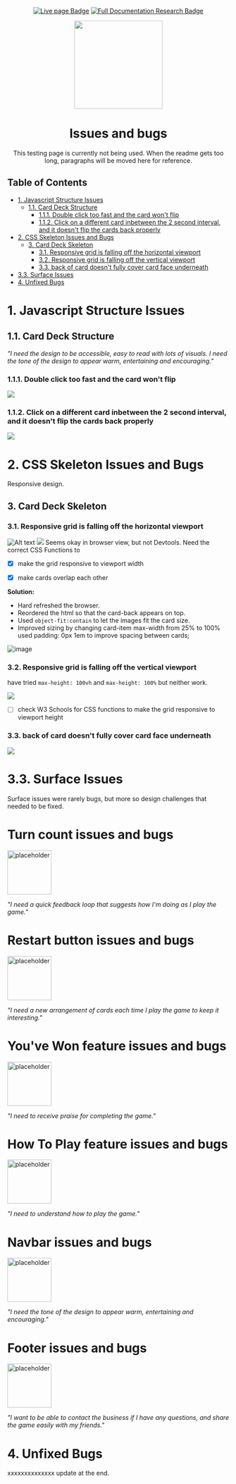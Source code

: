 <div align="center">

[<img alt="Live page Badge" src="https://img.shields.io/badge/live_page-purple?logo=googlechrome&logoColor=white">](https://lmcrean.github.io/Crocodile-Kingdom/) [<img alt="Full Documentation Research Badge" src="https://img.shields.io/badge/ReadMe-purple?logo=mdBook">](https://github.com/lmcrean/Crocodile-Kingdom/blob/main/README.md)

<img src="assets/media/documentation/issues-icon.svg" width=200>


# Issues and bugs<!-- omit in toc -->

This testing page is currently not being used. When the readme gets too long, paragraphs will be moved here for reference.

</div>

## Table of Contents <!-- omit in toc -->
- [1. Javascript Structure Issues](#1-javascript-structure-issues)
  - [1.1. Card Deck Structure](#11-card-deck-structure)
    - [1.1.1. Double click too fast and the card won't flip](#111-double-click-too-fast-and-the-card-wont-flip)
    - [1.1.2. Click on a different card inbetween the 2 second interval, and it doesn't flip the cards back properly](#112-click-on-a-different-card-inbetween-the-2-second-interval-and-it-doesnt-flip-the-cards-back-properly)
- [2. CSS Skeleton Issues and Bugs](#2-css-skeleton-issues-and-bugs)
  - [3. Card Deck Skeleton](#3-card-deck-skeleton)
    - [3.1. Responsive grid is falling off the horizontal viewport](#31-responsive-grid-is-falling-off-the-horizontal-viewport)
    - [3.2. Responsive grid is falling off the vertical viewport](#32-responsive-grid-is-falling-off-the-vertical-viewport)
    - [3.3. back of card doesn't fully cover card face underneath](#33-back-of-card-doesnt-fully-cover-card-face-underneath)
- [3.3.  Surface Issues](#33--surface-issues)
- [4. Unfixed Bugs](#4-unfixed-bugs)

# 1. Javascript Structure Issues

## 1.1. Card Deck Structure
<i>"I need the design to be accessible, easy to read with lots of visuals. I need the tone of the design to appear warm, entertaining and encouraging."</i>

### 1.1.1. Double click too fast and the card won't flip

<img src="assets/media/issues/Video08-12-23_222740.gif">

### 1.1.2. Click on a different card inbetween the 2 second interval, and it doesn't flip the cards back properly

<img src="assets/media/issues/Video08-12-23_222519.gif">


















# 2. CSS Skeleton Issues and Bugs
Responsive design.

## 3. Card Deck Skeleton

### 3.1. Responsive grid is falling off the horizontal viewport 
![Alt text](assets/media/issues/image.png)
![](assets/media/issues/2023-08-12-15-40-14.png)
Seems okay in browser view, but not Devtools. Need the correct CSS Functions to

- [x] make the grid responsive to viewport width
- [x] make cards overlap each other


**Solution:**
- Hard refreshed the browser.
- Reordered the html so that the card-back appears on top.
- Used ```object-fit:contain``` to let the images fit the card size.
- Improved sizing by changing card-item max-width from 25% to 100%
used padding: 0px 1em to improve spacing between cards;


![image](https://github.com/lmcrean/Crocodile-Kingdom/assets/133490867/7a1a18e2-5314-4999-9704-49ffdfaf854f)

### 3.2. Responsive grid is falling off the vertical viewport
have tried ```max-height: 100vh``` and ```max-height: 100%``` but neither work.

![](assets/media/issues/2023-08-12-17-27-46.png)

- [ ] check W3 Schools for CSS functions to make the grid responsive to viewport height

### 3.3. back of card doesn't fully cover card face underneath

![](assets/media/issues/2023-08-12-22-23-28.png)








































# 3.3.  Surface Issues
Surface issues were rarely bugs, but more so design challenges that needed to be fixed.















































# Turn count  issues and bugs <!-- omit in toc -->
<img alt="placeholder" src="assets/media/documentation/placeholder.svg" width="100px">

<i>"I need a quick feedback loop that suggests how I'm doing as I play the game."</i>

# Restart button issues and bugs <!-- omit in toc -->
<img alt="placeholder" src="assets/media/documentation/placeholder.svg" width="100px">

<i>"I need a new arrangement of cards each time I play the game to keep it interesting."</i>

# You've Won feature issues and bugs <!-- omit in toc -->
<img alt="placeholder" src="assets/media/documentation/placeholder.svg" width="100px">

<i>"I need to receive praise for completing the game."</i>

# How To Play feature issues and bugs <!-- omit in toc -->
<img alt="placeholder" src="assets/media/documentation/placeholder.svg" width="100px">

<i>"I need to understand how to play the game."</i>

# Navbar issues and bugs <!-- omit in toc -->
<img alt="placeholder" src="assets/media/documentation/placeholder.svg" width="100px">

<i>"I need the tone of the design to appear warm, entertaining and encouraging."</i>

# Footer issues and bugs <!-- omit in toc -->
<img alt="placeholder" src="assets/media/documentation/placeholder.svg" width="100px">

<i>"I want to be able to contact the business if I have any questions, and share the game easily with my friends."</i>

# 4. Unfixed Bugs

xxxxxxxxxxxxxx update at the end.


